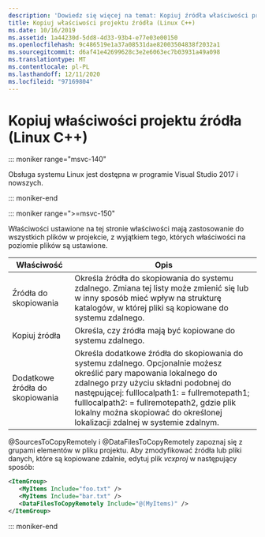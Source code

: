 ```yaml
---
description: 'Dowiedz się więcej na temat: Kopiuj źródła właściwości projektu (Linux C++)'
title: Kopiuj właściwości projektu źródła (Linux C++)
ms.date: 10/16/2019
ms.assetid: 1a44230d-5dd8-4d33-93b4-e77e03e00150
ms.openlocfilehash: 9c486519e1a37a08531dae82003504838f2032a1
ms.sourcegitcommit: d6af41e42699628c3e2e6063ec7b03931a49a098
ms.translationtype: MT
ms.contentlocale: pl-PL
ms.lasthandoff: 12/11/2020
ms.locfileid: "97169804"
---
```

# <a name="copy-sources-project-properties-linux-c"></a>Kopiuj właściwości projektu źródła (Linux C++)

::: moniker range="msvc-140"

Obsługa systemu Linux jest dostępna w programie Visual Studio 2017 i nowszych.

::: moniker-end

::: moniker range=">=msvc-150"

Właściwości ustawione na tej stronie właściwości mają zastosowanie do wszystkich plików w projekcie, z wyjątkiem tego, których właściwości na poziomie plików są ustawione.

| Właściwość | Opis |
|--|--|
| Źródła do skopiowania | Określa źródła do skopiowania do systemu zdalnego. Zmiana tej listy może zmienić się lub w inny sposób mieć wpływ na strukturę katalogów, w której pliki są kopiowane do systemu zdalnego. |
| Kopiuj źródła | Określa, czy źródła mają być kopiowane do systemu zdalnego. |
| Dodatkowe źródła do skopiowania | Określa dodatkowe źródła do skopiowania do systemu zdalnego. Opcjonalnie możesz określić pary mapowania lokalnego do zdalnego przy użyciu składni podobnej do następującej: fulllocalpath1: = fullremotepath1; fulllocalpath2: = fullremotepath2, gdzie plik lokalny można skopiować do określonej lokalizacji zdalnej w systemie zdalnym. |

@SourcesToCopyRemotely i @DataFilesToCopyRemotely zapoznaj się z grupami elementów w pliku projektu. Aby zmodyfikować źródła lub pliki danych, które są kopiowane zdalnie, edytuj plik *vcxproj* w następujący sposób:

```xml
<ItemGroup>
   <MyItems Include="foo.txt" />
   <MyItems Include="bar.txt" />
   <DataFilesToCopyRemotely Include="@(MyItems)" />
</ItemGroup>
```

::: moniker-end
